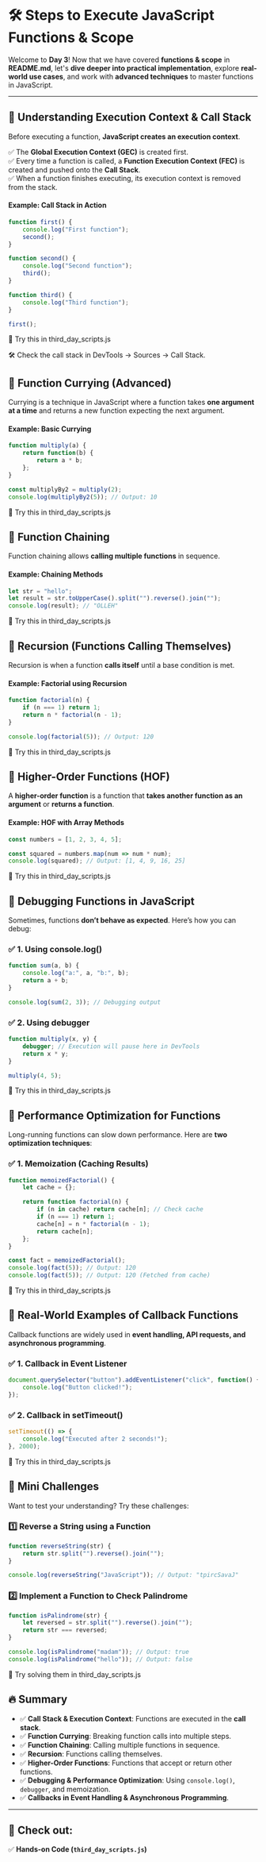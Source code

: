 # 🛠️ Steps to Execute JavaScript Functions & Scope  

Welcome to **Day 3**! Now that we have covered **functions & scope** in **README.md**, let's **dive deeper into practical implementation**, explore **real-world use cases**, and work with **advanced techniques** to master functions in JavaScript.  

---

## **🔹 Understanding Execution Context & Call Stack**
Before executing a function, **JavaScript creates an execution context**.  

✅ The **Global Execution Context (GEC)** is created first.  
✅ Every time a function is called, a **Function Execution Context (FEC)** is created and pushed onto the **Call Stack**.  
✅ When a function finishes executing, its execution context is removed from the stack.  

#### **Example: Call Stack in Action**
```js
function first() {
    console.log("First function");
    second();
}

function second() {
    console.log("Second function");
    third();
}

function third() {
    console.log("Third function");
}

first();
```

📂 Try this in third_day_scripts.js

🛠 Check the call stack in DevTools → Sources → Call Stack.


## **🔹 Function Currying (Advanced)**

Currying is a technique in JavaScript where a function takes **one argument at a time** and returns a new function expecting the next argument.

#### **Example: Basic Currying**

```js
function multiply(a) {
    return function(b) {
        return a * b;
    };
}

const multiplyBy2 = multiply(2);
console.log(multiplyBy2(5)); // Output: 10
```

📂 Try this in third_day_scripts.js

## **🔹 Function Chaining**

Function chaining allows **calling multiple functions** in sequence.

#### **Example: Chaining Methods**

```js
let str = "hello";
let result = str.toUpperCase().split("").reverse().join("");
console.log(result); // "OLLEH"
```

📂 Try this in third_day_scripts.js

## **🔹 Recursion (Functions Calling Themselves)**

Recursion is when a function **calls itself** until a base condition is met.

#### **Example: Factorial using Recursion**

```js
function factorial(n) {
    if (n === 1) return 1;
    return n * factorial(n - 1);
}

console.log(factorial(5)); // Output: 120
```

📂 Try this in third_day_scripts.js

## **🔹 Higher-Order Functions (HOF)**

A **higher-order function** is a function that **takes another function as an argument** or **returns a function**.

#### **Example: HOF with Array Methods**

```js
const numbers = [1, 2, 3, 4, 5];

const squared = numbers.map(num => num * num);
console.log(squared); // Output: [1, 4, 9, 16, 25]
```

📂 Try this in third_day_scripts.js

## **🔹 Debugging Functions in JavaScript**

Sometimes, functions **don’t behave as expected**. Here’s how you can debug:

### **✅ 1. Using console.log()**

```js
function sum(a, b) {
    console.log("a:", a, "b:", b);
    return a + b;
}

console.log(sum(2, 3)); // Debugging output
```

### **✅ 2. Using debugger**
```js
function multiply(x, y) {
    debugger; // Execution will pause here in DevTools
    return x * y;
}

multiply(4, 5);
```

📂 Try this in third_day_scripts.js


## **🔹 Performance Optimization for Functions**

Long-running functions can slow down performance. Here are **two optimization techniques**:

### **✅ 1. Memoization (Caching Results)**

```js
function memoizedFactorial() {
    let cache = {};

    return function factorial(n) {
        if (n in cache) return cache[n]; // Check cache
        if (n === 1) return 1;
        cache[n] = n * factorial(n - 1);
        return cache[n];
    };
}

const fact = memoizedFactorial();
console.log(fact(5)); // Output: 120
console.log(fact(5)); // Output: 120 (Fetched from cache)
```

📂 Try this in third_day_scripts.js

## **🔹 Real-World Examples of Callback Functions**

Callback functions are widely used in **event handling, API requests, and asynchronous programming**.

### **✅ 1. Callback in Event Listener**

```js
document.querySelector("button").addEventListener("click", function() {
    console.log("Button clicked!");
});
```

### **✅ 2. Callback in setTimeout()**

```js
setTimeout(() => {
    console.log("Executed after 2 seconds!");
}, 2000);
```

📂 Try this in third_day_scripts.js

## **🔹 Mini Challenges**

Want to test your understanding? Try these challenges:

### **1️⃣ Reverse a String using a Function**
```js
function reverseString(str) {
    return str.split("").reverse().join("");
}

console.log(reverseString("JavaScript")); // Output: "tpircSavaJ"
```

### **2️⃣ Implement a Function to Check Palindrome**

```js
function isPalindrome(str) {
    let reversed = str.split("").reverse().join("");
    return str === reversed;
}

console.log(isPalindrome("madam")); // Output: true
console.log(isPalindrome("hello")); // Output: false
```

📂 Try solving them in third_day_scripts.js

## 🔥 Summary  
- ✅ **Call Stack & Execution Context**: Functions are executed in the **call stack**.  
- ✅ **Function Currying**: Breaking function calls into multiple steps.  
- ✅ **Function Chaining**: Calling multiple functions in sequence.  
- ✅ **Recursion**: Functions calling themselves.  
- ✅ **Higher-Order Functions**: Functions that accept or return other functions.  
- ✅ **Debugging & Performance Optimization**: Using `console.log()`, `debugger`, and memoization.  
- ✅ **Callbacks in Event Handling & Asynchronous Programming**.  

---

## 📂 Check out:  
✅ **Hands-on Code (`third_day_scripts.js`)**   